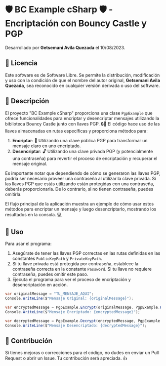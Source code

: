 # 🛡 BC Example cSharp 🛡 - Encriptación con Bouncy Castle y PGP

Desarrollado por **Getsemani Avila Quezada** el 10/08/2023.

## 📜 Licencia

Este software es de Software Libre. Se permite la distribución, modificación y uso con la condición de que el nombre del autor original, **Getsemani Avila Quezada**, sea reconocido en cualquier versión derivada o uso del software.

## 📝 Descripción

El proyecto "BC Example cSharp" proporciona una clase `PgpExample` que ofrece funcionalidades para encriptar y desencriptar mensajes utilizando la biblioteca Bouncy Castle junto con llaves PGP. 🔒🔑 El código hace uso de las llaves almacenadas en rutas específicas y proporciona métodos para:

1. **Encriptar**: 🔐 Utilizando una clave pública PGP para transformar un mensaje claro en uno encriptado.
2. **Desencriptar**: 🔓 Utilizando una clave privada PGP (y potencialmente una contraseña) para revertir el proceso de encriptación y recuperar el mensaje original.

Es importante notar que dependiendo de cómo se generaron las llaves PGP, podría ser necesario proveer una contraseña al utilizar la clave privada. Si las llaves PGP que estás utilizando están protegidas con una contraseña, deberás proporcionarla. De lo contrario, si no tienen contraseña, puedes omitirla.

El flujo principal de la aplicación muestra un ejemplo de cómo usar estos métodos para encriptar un mensaje y luego desencriptarlo, mostrando los resultados en la consola. 💻

## 🚀 Uso

Para usar el programa:

1. Asegúrate de tener las llaves PGP correctas en las rutas definidas en las constantes `PublicKeyPath` y `PrivateKeyPath`.
2. Si tu llave privada está protegida por contraseña, establece la contraseña correcta en la constante `Password`. Si tu llave no requiere contraseña, puedes omitir este paso.
3. Ejecuta el programa para ver el proceso de encriptación y desencriptación en acción.

```csharp
var originalMessage = "TU_MENSAJE_AQUI";
Console.WriteLine($"Mensaje Original: {originalMessage}");

var encryptedMessage = PgpExample.Encrypt(originalMessage, PgpExample.PublicKeyPath);
Console.WriteLine($"Mensaje Encriptado: {encryptedMessage}");

var decryptedMessage = PgpExample.Decrypt(encryptedMessage, PgpExample.PrivateKeyPath, PgpExample.Password);
Console.WriteLine($"Mensaje Desencriptado: {decryptedMessage}");

```

## 🤝 Contribución
Si tienes mejoras o correcciones para el código, no dudes en enviar un Pull Request o abrir un Issue. Tu contribución será apreciada. 👍